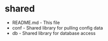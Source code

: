 shared
======

* README.md - This file
* conf - Shared library for pulling config data
* db - Shared library for database access

